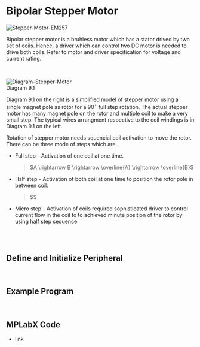 # Bipolar Stepper Motor

![Stepper-Motor-EM257](https://github.com/user-attachments/assets/9e7d37e2-90f5-4b76-ab52-3e1ae5d8dac5)
<br/>

Bipolar stepper motor is a bruhless motor which has a stator drived by two set of coils. Hence, a driver which can control two DC motor is needed to drive both coils. Refer to motor and driver specification for voltage and current rating.
<br/>

<br/>

![Diagram-Stepper-Motor](https://github.com/user-attachments/assets/ae45dc4f-b7b1-485d-a0ce-15162de08f46)
<br/>
Diagram 9.1

Diagram 9.1 on the right is a simplified model of stepper motor using a single magnet pole as rotor for a $90^\circ$ full step rotation. 
The actual stepper motor has many magnet pole on the rotor and multiple coil to make a very small step. The typical wires arrangment respective to the coil windings is in Diagram 9.1 on the left.
<br/>

Rotation of stepper motor needs squencial coil activation to move the rotor. There can be three mode of steps which are.
* Full step - Activation of one coil at one time.
  >$A \rightarrow B \rightarrow \overline{A} \rightarrow \overline{B}$
* Half step - Activation of both coil at one time to position the rotor pole in between coil.
  >$$
* Micro step - Activation of coils required sophisticated driver to control current flow in the coil to to achieved minute position of the rotor by using half step sequence.
<br/>

<br/>

## Define and Initialize Peripheral

<br/>

## Example Program

<br/>

## MPLabX Code

* link
<br/>

<br/>
